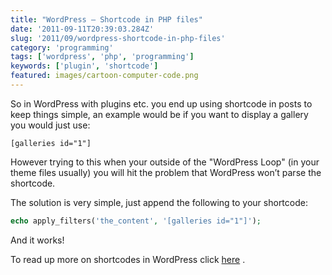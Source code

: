 ```yaml
---
title: "WordPress – Shortcode in PHP files"
date: '2011-09-11T20:39:03.284Z'
slug: '2011/09/wordpress-shortcode-in-php-files'
category: 'programming'
tags: ['wordpress', 'php', 'programming']
keywords: ['plugin', 'shortcode']
featured: images/cartoon-computer-code.png
---
```

So in WordPress with plugins etc. you end up using shortcode in posts to keep things simple, an example would be if you want to display a gallery you would just use:
```
[galleries id="1"]
```
However trying to this when your outside of the "WordPress Loop" (in your theme files usually) you will hit the problem that WordPress won’t parse the shortcode.

The solution is very simple, just append the following to your shortcode:
```php
echo apply_filters('the_content', '[galleries id="1"]');
```

And it works!

To read up more on shortcodes in WordPress click [here](https://developer.wordpress.org/reference/functions/do_shortcode/) .